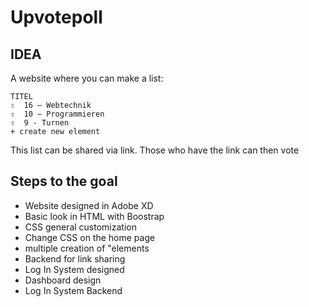 # Upvotepoll

## IDEA

A website where you can make a list:

```
TITEL
⇧  16 – Webtechnik
⇧  10 – Programmieren
⇧  9 - Turnen
+ create new element
```

This list can be shared via link.
Those who have the link can then vote

## Steps to the goal

+ Website designed in Adobe XD
+ Basic look in HTML with Boostrap
+ CSS general customization
+ Change CSS on the home page
+ multiple creation of "elements
+ Backend for link sharing
+ Log In System designed
+ Dashboard design
+ Log In System Backend
